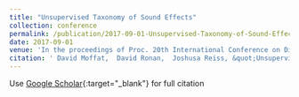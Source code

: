 ```yaml
---
title: "Unsupervised Taxonomy of Sound Effects"
collection: conference
permalink: /publication/2017-09-01-Unsupervised-Taxonomy-of-Sound-Effects
date: 2017-09-01
venue: 'In the proceedings of Proc. 20th International Conference on Digital Audio Effects (DAFx-17)'
citation: ' David Moffat,  David Ronan,  Joshusa Reiss, &quot;Unsupervised Taxonomy of Sound Effects.&quot; In the proceedings of Proc. 20th International Conference on Digital Audio Effects (DAFx-17), 2017.'
---
```

Use [Google Scholar](https://scholar.google.com/scholar?q=Unsupervised+Taxonomy+of+Sound+Effects){:target="_blank"} for full citation